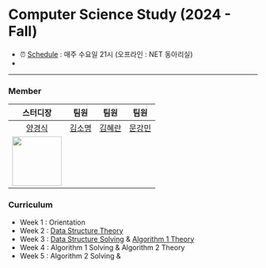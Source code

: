 # Computer Science Study (2024 - Fall)
- ⏰ [Schedule](#curriculum) : 매주 수요일 21시 (오프라인 : NET 동아리실)
- 

---

### Member
| 스터디장 | 팀원 | 팀원 | 팀원 |
| :---: | :---: | :---: | :---: |
| [양경식](https://github.com/gaeng02)| [김소명]() | [김혜란]() | [문강민]() |
| <img src = "https://avatars.githubusercontent.com/gaeng02" width = "100">

### Curriculum
- Week 1 : Orientation
- Week 2 : [Data Structure Theory](./Lecture_Notes/Data_Structure_Theory.pdf)
- Week 3 : [Data Structure Solving](./Lecture_Notes/Data_Structure_Solving.pdf) & [Algorithm 1 Theory](./Lecture_Notes/Algorithm_1_Theory.pdf)
- Week 4 : Algorithm 1 Solving & Algorithm 2 Theory
- Week 5 : Algorithm 2 Solving & 
